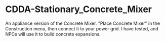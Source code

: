 # CDDA-Stationary_Concrete_Mixer
An appliance version of the Concrete Mixer.
"Place Concrete Mixer" in the Construction menu, then connect it to your power grid. I have tested, and NPCs will use it to build concrete expansions.
